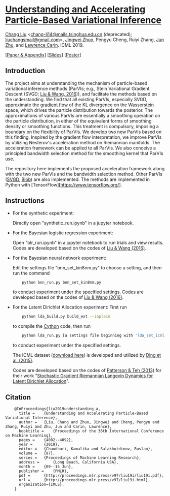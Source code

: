 # [Understanding and Accelerating Particle-Based Variational Inference](http://proceedings.mlr.press/v97/liu19i.html)
[Chang Liu][changliu] \<<chang-li14@mails.tsinghua.edu.cn> (deprecated); <liuchangsmail@gmail.com>\>,
[Jingwei Zhuo][jingweizhuo], Pengyu Cheng, Ruiyi Zhang, [Jun Zhu][junzhu], and [Lawrence Carin][lcarin]. ICML 2019.

\[[Paper & Appendix](http://ml.cs.tsinghua.edu.cn/~changliu/awgf/AWGF.pdf)\]
\[[Slides](http://ml.cs.tsinghua.edu.cn/~changliu/awgf/AWGF_beamer.pdf)\]
\[[Poster](http://ml.cs.tsinghua.edu.cn/~changliu/awgf/AWGF_poster.pdf)\]

## Introduction

The project aims at understanding the mechanism of particle-based variational inference methods
(ParVIs; e.g., Stein Variational Gradient Descent (SVGD; [Liu & Wang, 2016][svgd-paper])),
and facilitate the methods based on the understanding.
We find that all existing ParVIs, especially SVGD, approximate the [gradient flow](http://ml.cs.tsinghua.edu.cn/~changliu/static/Gradient-Flow.pdf)
of the KL divergence on the Wasserstein space, which drives the particle distribution towards the posterior.
The approximations of various ParVIs are essentially a smoothing operation on the particle distribution,
in either of the equivalent forms of smoothing density or smoothing functions.
This treatment is compulsory, imposing a boundary on the flexibility of ParVIs.
We develop two new ParVIs based on this finding.
Inspired by the gradient flow interpretation, we improve ParVIs by utilizing
Nesterov's acceleration method on Riemannian manifolds.
The acceleration framework can be applied to all ParVIs.
We also conceive a principled bandwidth selection method for the smoothing kernel that ParVIs use.

The repository here implements the proposed acceleration framework along with the two new ParVIs and the bandwidth selection method.
Other ParVIs ([SVGD][svgd-paper], [Blob][changyou-paper]) are also implemented.
The methods are implemented in Python with [TensorFlow][https://www.tensorflow.org/].

## Instructions
* For the synthetic experiment:

	Directly open "synthetic_run.ipynb" in a jupyter notebook.

* For the Bayesian logistic regression experiment:

	Open "blr_run.ipynb" in a jupyter notebook to run trials and view results.
	Codes are developed based on the codes of [Liu & Wang (2016)][svgd-codes].

* For the Bayesian neural network experiment:

	Edit the settings file "bnn_set_kin8nm.py" to choose a setting, and then run the command
	```bash
		python bnn_run.py bnn_set_kin8nm.py
	```
	to conduct experiment under the specified settings.
	Codes are developed based on the codes of [Liu & Wang (2016)][svgd-codes].

* For the Latent Dirichlet Allocation experiment:
	First run
	```bash
		python lda_build.py build_ext --inplace
	```
	to compile the [Cython](https://cython.org/) code, then run
	```bash
		python lda_run.py [a settings file beginning with 'lda_set_icml_']
	```
	to conduct experiment under the specified settings.

	The ICML dataset ([download here](https://cse.buffalo.edu/~changyou/code/SGNHT.zip))
	is developed and utilized by [Ding et al. (2015)](http://papers.nips.cc/paper/5592-bayesian-sampling-using-stochastic-gradient-thermostats).

	Codes are developed based on the codes of [Patterson & Teh (2013)](http://www.stats.ox.ac.uk/~teh/sgrld.html)
	for their work "[Stochastic Gradient Riemannian Langevin Dynamics for Latent Dirichlet Allocation](https://papers.nips.cc/paper/4883-stochastic-gradient-riemannian-langevin-dynamics-on-the-probability-simplex)".

## Citation
```
	@InProceedings{liu2019understanding_a,
	  title = 	 {Understanding and Accelerating Particle-Based Variational Inference},
	  author = 	 {Liu, Chang and Zhuo, Jingwei and Cheng, Pengyu and Zhang, Ruiyi and Zhu, Jun and Carin, Lawrence},
	  booktitle = 	 {Proceedings of the 36th International Conference on Machine Learning},
	  pages = 	 {4082--4092},
	  year = 	 {2019},
	  editor = 	 {Chaudhuri, Kamalika and Salakhutdinov, Ruslan},
	  volume = 	 {97},
	  series = 	 {Proceedings of Machine Learning Research},
	  address = 	 {Long Beach, California USA},
	  month = 	 {09--15 Jun},
	  publisher = 	 {PMLR},
	  pdf = 	 {http://proceedings.mlr.press/v97/liu19i/liu19i.pdf},
	  url = 	 {http://proceedings.mlr.press/v97/liu19i.html},
	  organization={IMLS},
	}
```

[changliu]: http://ml.cs.tsinghua.edu.cn/~changliu/index.html
[junzhu]: http://ml.cs.tsinghua.edu.cn/~jun/index.shtml
[jingweizhuo]: http://ml.cs.tsinghua.edu.cn/~jingwei/index.html
[lcarin]: http://people.ee.duke.edu/~lcarin/
[svgd-paper]: http://papers.nips.cc/paper/6338-stein-variational-gradient-descent-a-general-purpose-bayesian-inference-algorithm
[svgd-codes]: https://github.com/DartML/Stein-Variational-Gradient-Descent
[changyou-paper]: http://auai.org/uai2018/proceedings/papers/263.pdf

